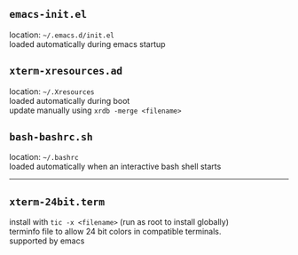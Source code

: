 ## `emacs-init.el`
location: `~/.emacs.d/init.el`  
loaded automatically during emacs startup

## `xterm-xresources.ad`
location: `~/.Xresources`  
loaded automatically during boot  
update manually using `xrdb -merge <filename>`

## `bash-bashrc.sh`
location: `~/.bashrc`  
loaded automatically when an interactive bash shell starts

---

## `xterm-24bit.term`
install with `tic -x <filename>` (run as root to install globally)  
terminfo file to allow 24 bit colors in compatible terminals.  
supported by emacs
